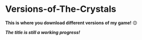 # Versions-of-The-Crystals
<b>This is where you download different versions of my game!</b> 😊

<b><i>The title is still a working progress!</i></b>
